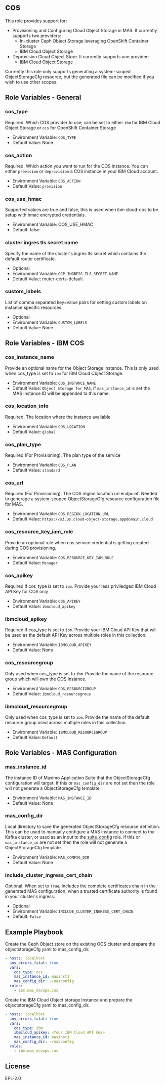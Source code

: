 cos
===============================================================================
This role provides support for:

- Provisioning and Configuring Cloud Object Storage in MAS. It currently supports two providers:
    - In-cluster Ceph Object Storage leveraging OpenShift Container Storage
    - IBM Cloud Object Storage
- Deprovision Cloud Object Store. It currently supports one provider:
    - IBM Cloud Object Storage

Currently this role only supports generating a system-scoped ObjectStorageCfg resource, but the generated file can be modified if you wish to use other scopes.


Role Variables - General
-------------------------------------------------------------------------------
### cos_type
Required.  Which COS provider to use; can be set to either `ibm` for IBM Cloud Object Storage or `ocs` for OpenShift Container Storage

- Environment Variable: `COS_TYPE`
- Default Value: None

### cos_action
Required.  Which action you want to run for the COS instance. You can either `provision` or `deprovision` a COS instance in your IBM Cloud account.

- Environment Variable: `COS_ACTION`
- Default Value: `provision`

### cos_use_hmac
Supported values are true and false, this is used when ibm cloud-cos to be setup with hmac encrypted credentials.

- Environment Variable: COS_USE_HMAC
- Default: false

### cluster ingres tls secret name
Specify the name of the cluster's ingres tls secret which contains the default router certificate.

- Optional
- Environment Variable: `OCP_INGRESS_TLS_SECRET_NAME`
- Default Value: router-certs-default

### custom_labels
List of comma separated key=value pairs for setting custom labels on instance specific resources.

- Optional
- Environment Variable: `CUSTOM_LABELS`
- Default Value: None


Role Variables - IBM COS
-------------------------------------------------------------------------------
### cos_instance_name
Provide an optional name for the Object Storage instance.  This is only used when cos_type is set to `ibm` for IBM Cloud Object Storage.

- Environment Variable: `COS_INSTANCE_NAME`
- Default Value: `Object Storage for MAS`, if `mas_instance_id` is set the MAS instance ID will be appended to this name.

### cos_location_info
Required. The location where the instance available
  - Environment Variable: `COS_LOCATION`
  - Default Value: `global`

### cos_plan_type
Required (For Provisioning). The plan type of the service
  - Environment Variable: `COS_PLAN`
  - Default Value: `standard`

### cos_url
Required (For Provisioning). The COS region location url endpoint. Needed to generage a system-scoped ObjectStorageCfg resource configuration file for MAS.
  - Environment Variable: `COS_REGION_LOCATION_URL`
  - Default Value: `https://s3.us.cloud-object-storage.appdomain.cloud`

### cos_resource_key_iam_role
Provide an optional role when cos service credential is getting created during COS provisioning.
  - Environment Variable: `COS_RESOURCE_KEY_IAM_ROLE`
  - Default Value: `Manager`

### cos_apikey
Required if cos_type is set to `ibm`.  Provide your less priviledged IBM Cloud API Key for COS only

- Environment Variable: `COS_APIKEY`
- Default Value: `ibmcloud_apikey`

### ibmcloud_apikey
Required if cos_type is set to `ibm`.  Provide your IBM Cloud API Key that will be used as the default API Key across multiple roles in this collection.

- Environment Variable: `IBMCLOUD_APIKEY`
- Default Value: None

### cos_resourcegroup
Only used when cos_type is set to `ibm`.  Provide the name of the resource group which will own the COS instance.

- Environment Variable: `COS_RESOURCEGROUP`
- Default Value: `ibmcloud_resourcegroup`

### ibmcloud_resourcegroup
Only used when cos_type is set to `ibm`.  Provide the name of the default resource group used across multiple roles in this collection.

- Environment Variable: `IBMCLOUD_RESOURCEGROUP`
- Default Value: `Default`


Role Variables - MAS Configuration
-------------------------------------------------------------------------------
### mas_instance_id
The instance ID of Maximo Application Suite that the ObjectStorageCfg configuration will target.  If this or `mas_config_dir` are not set then the role will not generate a ObjectStorageCfg template.

- Environment Variable: `MAS_INSTANCE_ID`
- Default Value: None

### mas_config_dir
Local directory to save the generated ObjectStorageCfg resource definition.  This can be used to manually configure a MAS instance to connect to the Kafka cluster, or used as an input to the [suite_config](suite_config.md) role. If this or `mas_instance_id` are not set then the role will not generate a ObjectStorageCfg template.

- Environment Variable: `MAS_CONFIG_DIR`
- Default Value: None

### include_cluster_ingress_cert_chain
Optional. When set to `True`, includes the complete certificates chain in the generated MAS configuration, when a trusted certificate authority is found in your cluster's ingress.

- Optional
- Environment Variable: `INCLUDE_CLUSTER_INGRESS_CERT_CHAIN`
- Default: `False`


Example Playbook
-------------------------------------------------------------------------------

Create the Ceph Object store on the existing OCS cluster and prepare the objectstorageCfg yaml to mas_config_dir.

```yaml
- hosts: localhost
  any_errors_fatal: true
  vars:
    cos_type: ocs
    mas_instance_id: masinst1
    mas_config_dir: ~/masconfig
  roles:
    - ibm.mas_devops.cos
```

Create the IBM Cloud Object storage Instance and prepare the objectstorageCfg yaml to mas_config_dir.

```yaml
- hosts: localhost
  any_errors_fatal: true
  vars:
    cos_type: ibm
    ibmcloud_apikey: <Your IBM Cloud API Key>
    mas_instance_id: masinst1
    mas_config_dir: ~/masconfig
  roles:
    - ibm.mas_devops.cos
```
License
-------------------------------------------------------------------------------
EPL-2.0
